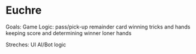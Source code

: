 # Euchre

Goals:
  Game Logic:
    pass/pick-up remainder card
    winning tricks and hands
    keeping score and determining winner
    loner hands 

  Streches:
    UI
    AI/Bot logic
    
